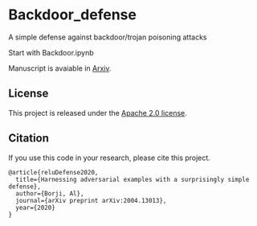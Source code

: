 # Backdoor_defense
A simple defense against backdoor/trojan poisoning attacks

Start with Backdoor.ipynb

Manuscript is avaiable in [Arxiv](https://arxiv.org/pdf/2005.06107.pdf).


## License
This project is released under the [Apache 2.0 license](LICENSE).


## Citation

If you use this code in your research, please cite this project.

```
@article{reluDefense2020,
  title={Harnessing adversarial examples with a surprisingly simple defense},
  author={Borji, Al},
  journal={arXiv preprint arXiv:2004.13013},
  year={2020}
}
```

